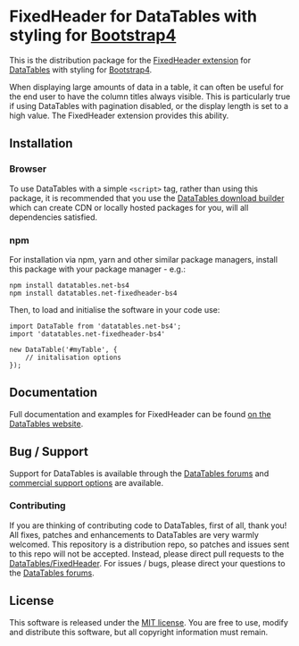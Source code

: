 # FixedHeader for DataTables with styling for [Bootstrap4](https://getbootstrap.com/docs/4.6/getting-started/introduction/)

This is the distribution package for the [FixedHeader extension](https://datatables.net/extensions/fixedheader) for [DataTables](https://datatables.net/) with styling for [Bootstrap4](https://getbootstrap.com/docs/4.6/getting-started/introduction/).

When displaying large amounts of data in a table, it can often be useful for the end user to have the column titles always visible. This is particularly true if using DataTables with pagination disabled, or the display length is set to a high value. The FixedHeader extension provides this ability.


## Installation

### Browser

To use DataTables with a simple `<script>` tag, rather than using this package, it is recommended that you use the [DataTables download builder](//datatables.net/download) which can create CDN or locally hosted packages for you, will all dependencies satisfied.

### npm

For installation via npm, yarn and other similar package managers, install this package with your package manager - e.g.:

```
npm install datatables.net-bs4
npm install datatables.net-fixedheader-bs4
```

Then, to load and initialise the software in your code use:

```
import DataTable from 'datatables.net-bs4';
import 'datatables.net-fixedheader-bs4'

new DataTable('#myTable', {
    // initalisation options
});
```


## Documentation

Full documentation and examples for FixedHeader can be found [on the DataTables website](https://datatables.net/extensions/fixedheader).


## Bug / Support

Support for DataTables is available through the [DataTables forums](//datatables.net/forums) and [commercial support options](//datatables.net/support) are available.

### Contributing

If you are thinking of contributing code to DataTables, first of all, thank you! All fixes, patches and enhancements to DataTables are very warmly welcomed. This repository is a distribution repo, so patches and issues sent to this repo will not be accepted. Instead, please direct pull requests to the [DataTables/FixedHeader](http://github.com/DataTables/FixedHeader). For issues / bugs, please direct your questions to the [DataTables forums](//datatables.net/forums).


## License

This software is released under the [MIT license](//datatables.net/license). You are free to use, modify and distribute this software, but all copyright information must remain.

